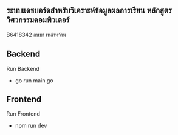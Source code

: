 ## ระบบแดชบอร์ดสำหรับวิเคราะห์ข้อมูลผลการเรียน หลักสูตรวิศวกรรมคอมพิวเตอร์
B6418342 กษมา เหล่าหว้าน

## Backend
Run Backend
- go run main.go

## Frontend
Run Frontend
- npm run dev
